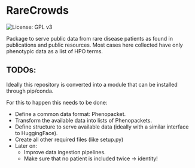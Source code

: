 # RareCrowds
![License: GPL v3](https://img.shields.io/badge/License-GPLv3-blue.svg)

Package to serve public data from rare disease patients as found in publications and public resources. Most cases here collected have only phenotypic data as a list of HPO terms.

## TODOs:

Ideally this repository is converted into a module that can be installed through pip/conda.

For this to happen this needs to be done:
- Define a common data format: Phenopacket.
- Transform the available data into lists of Phenopackets.
- Define structure to serve available data (ideally with a similar interface to HuggingFace).
- Create all other required files (like setup.py)
- Later on:
  - Improve data ingestion pipelines.
  - Make sure that no patient is included twice -> identity!

